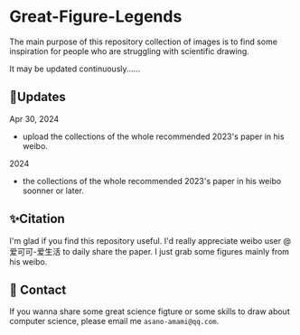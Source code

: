 # Great-Figure-Legends

The main purpose of this repository collection of images is to find some inspiration for people who are struggling with scientific drawing.

It may be updated continuously......


## :calendar:Updates

Apr 30, 2024

- upload the collections of the whole recommended 2023's paper in his weibo.

2024
-  the collections of the whole recommended 2023's paper in his weibo soonner or later. 


## :sparkles:Citation

I'm glad if you find this repository useful.
I'd really appreciate weibo user @爱可可-爱生活 to daily share the paper.
I just grab some figures mainly from his weibo.

## :e-mail: Contact

If you wanna share some great science figture or some skills to draw about computer science, please email me `asano-amami@qq.com`.
